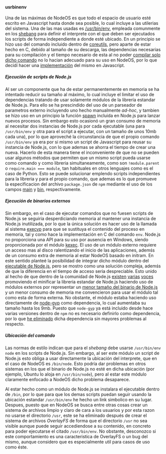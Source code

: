#### usrbinenv

Una de las máximas de NodeOS es que todo el espacio de usuario esté escrito en
Javascript hasta donde sea posible, lo cual incluye a las utilerias del sistema.
Una de las mas usadas es [/usr/bin/env](https://es.wikipedia.org/wiki/Env),
empleada comunmente en los [shebang](https://es.wikipedia.org/wiki/Shebang) para
definir el interprete con el que deben ser ejecutados los scripts de forma
independiente a donde esté ubicado. En un principio se hizo uso del comando
incluido dentro de [coreutils](http://www.gnu.org/software/coreutils), pero
aparte de estar hecho en C, debido al tamaño de su descarga, las dependencias
necesarias para su compilación y el tiempo necesario de esta al no poder
[compilar solo dicho comando](http://lists.gnu.org/archive/html/coreutils/2014-12/msg00014.html)
no lo hacian adecuado para su uso en NodeOS, por lo que decidí hacer una
[implementación](https://github.com/piranna/usrbinenv) del mismo en Javascript.

##### Ejecución de scripts de Node.js

Al ser un componente que ha de estar permanentemente en memoria se ha intentado
reducir su tamaño al máximo, lo cual incluye el limitar el uso de dependencias
tratando de usar solamente módulos de la librería estandar de Node.js. Para ello
se ha prescindido del uso de un parseador de parametros externo incluyendo uno
hecho manualmente *ad-hoc*, y tambien se hizo uso en un principio la función
[spawn](https://nodejs.org/api/child_process.html#child_process_child_process_spawn_command_args_options)
incluida en Node.js para lanzar nuevos procesos. Sin embargo esto ocasionó un
gran consumo de memoria al necesitar dos instancias de Node.js por cada
ejecutable (una para `/usr/bin/env` y otra para el script a ejecutar, con un
tamaño de unos 10mb cada una), por lo que aproveché la circunstancia de que el
propio comando `/usr/bin/env` ya era por si mismo un script de Javascript para
reusar su instancia de Node.js, con lo que ademas se ahorra el tiempo de crear
una nueva. Hacerlo de esta manera tiene el inconveniente de que no se pueden
usar algunos métodos que permiten que un mismo script pueda usarse como comando
y como libreria simultaneamente, como son `!module.parent` o `require.main ===
module`, tan habituales en otros lenguajes como es el caso de Python. Esto se
puede solucionar emplendo scripts independientes para la libreria y para el
propio comando, que ademas es lo que promueve la especificacion del archivo
`package.json` de `npm` mediante el uso de los campos
[main](https://docs.npmjs.com/files/package.json#main) y
[bin](https://docs.npmjs.com/files/package.json#bin), respectivamente.

##### Ejecución de binarios externos

Sin embargo, en el caso de ejecutar comandos que no fuesen scripts de Node.js
se seguiria desperdiciando memoria al mantener una instancia de Node.js
inutilizada, por lo que la única solución es hacer uso de la llamada al sistema
[execvp](http://linux.die.net/man/3/execvp) para que se sustituya el contenido
del proceso en memoria, tal y como hace la implementación en C del comando `env`.
Node.js no proporciona una API para su uso por ausencia en Windows, siendo
proporcionada por el módulo [kexec](https://github.com/jprichardson/node-kexec).
El uso de un módulo externo requiere un acceso mas al disco ralentizando el
inicio de las aplicaciones, ademśs de un consumo extra de memoria al estar
NodeOS basado en initram. En este sentido planteé la posibilidad de integrar
dicho módulo dentro del
[ejecutable de Node.js](https://github.com/nodejs/node-v0.x-archive/issues/14354),
pero se mostro como una solución compleja, ademśs de que la diferencia en el
tiempo de acceso seria despreciable. Esto unido al hecho de que dentro de la
comunidad de Node.js [existen](https://github.com/nodejs/NG/issues/18)
[varias](https://r.va.gg/2014/06/why-i-dont-use-nodes-core-stream-module.html)
[voces](https://github.com/nodejs/NG/issues/9) promoviendo el minificar la
libreria estandar de Node.js haciendo uso de módulos externos por representar un
[menor tamaño del binario de Node.js](https://github.com/nodejs/node/issues/2948)
y un menor consumo de memoria me convencieron para usar el módulo tal como esta
de forma externa. No obstante, el módulo estaba haciendo uso directamente de
[node-gyp](https://github.vom/nodejs/node-gyp) como dependencia, lo cual
aumentaba su tamaño hasta los 9mb. Puesto que `node-gyp` ya está incluido desde
hace varias versiones dentro de `npm` no es necesario definirlo como dependencia,
por lo que [he eliminado](https://github.com/jprichardson/node-kexec/pull/24)
dicha dependencia sin mayores problemas al respecto.

##### Ubicación del comando

Las normas de estilo indican que para el *shebang* debe usarse `/usr/bin/env
node` en los scripts de Node.js. Sin embargo, al ser este módulo un script de
Node.js esto obliga a usar directamente la ubicación del interprete, que en el
caso de NodeOS es `/bin/node`. Esto podría dar problemas en otros sistemas en
los que el binario de Node.js no esté en dicha ubicación (por ejemplo, Ubuntu lo
aloja en `/usr/bin/node`), pero al estar este módulo claramente enfocado a
NodeOS dicho problema desaparece.

Al estar hecho como un módulo de Node.js se instalara el ejecutable dentro de
`/bin`, por lo que para que los demas scripts puedan seguir usando la ubicación
estandar `/usr/bin/env` he hecho un link simbolico en su lugar. Despues, puesto
que en NodeOS se busca entre otras cosas crear un sistema de archivos limpio y
claro de cara a los usuarios y por esta razon no usarse el directorio `/usr`,
este se ha eliminado después de crear el sistema de archivos *OverlayFS* de
forma que el directorio `/usr` no sea visible aunque puede seguir accediendose a
su contenido, en concreto para poder ejecutarse el citado `/usr/bin/env`. No
obstante, desconozco si este comportamiento es una caracteristica de OverlayFS o
un bug del mismo, aunque considero que es especialmente util para casos de uso
como éste.

